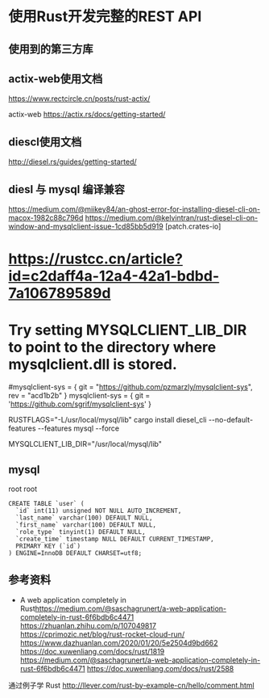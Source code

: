 # 使用Rust开发完整的REST API



## 使用到的第三方库

## actix-web使用文档
https://www.rectcircle.cn/posts/rust-actix/

actix-web
https://actix.rs/docs/getting-started/


## diescl使用文档
http://diesel.rs/guides/getting-started/

## diesl 与 mysql 编译兼容
https://medium.com/@miikey84/an-ghost-error-for-installing-diesel-cli-on-macox-1982c88c796d
https://medium.com/@kelvintran/rust-diesel-cli-on-window-and-mysqlclient-issue-1cd85bb5d919
[patch.crates-io]
# https://rustcc.cn/article?id=c2daff4a-12a4-42a1-bdbd-7a106789589d
# Try setting MYSQLCLIENT_LIB_DIR to point to the directory where mysqlclient.dll is stored.
#mysqlclient-sys = { git = "https://github.com/pzmarzly/mysqlclient-sys", rev = "acd1b2b" }
mysqlclient-sys = { git = 'https://github.com/sgrif/mysqlclient-sys' }

RUSTFLAGS="-L/usr/local/mysql/lib"  cargo install diesel_cli --no-default-features --features mysql --force

MYSQLCLIENT_LIB_DIR="/usr/local/mysql/lib"

## mysql

root
root


```
CREATE TABLE `user` (
  `id` int(11) unsigned NOT NULL AUTO_INCREMENT,
  `last_name` varchar(100) DEFAULT NULL,
  `first_name` varchar(100) DEFAULT NULL,
  `role_type` tinyint(1) DEFAULT NULL,
  `create_time` timestamp NULL DEFAULT CURRENT_TIMESTAMP,
  PRIMARY KEY (`id`)
) ENGINE=InnoDB DEFAULT CHARSET=utf8;
```



## 参考资料
+ A web application completely in Rust<https://medium.com/@saschagrunert/a-web-application-completely-in-rust-6f6bdb6c4471>
https://zhuanlan.zhihu.com/p/107049817
https://cprimozic.net/blog/rust-rocket-cloud-run/
https://www.dazhuanlan.com/2020/01/20/5e2504d9bd662
https://doc.xuwenliang.com/docs/rust/1819
https://medium.com/@saschagrunert/a-web-application-completely-in-rust-6f6bdb6c4471
https://doc.xuwenliang.com/docs/rust/2588


通过例子学 Rust http://llever.com/rust-by-example-cn/hello/comment.html